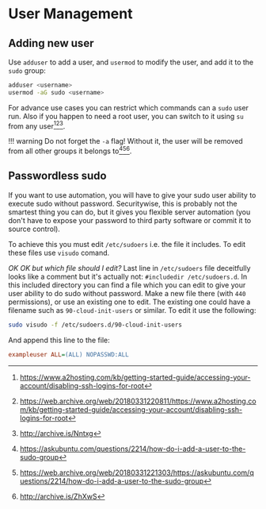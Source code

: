 # User Management

## Adding new user

Use `adduser` to add a user, and `usermod` to modify the user, and add it to the `sudo` group:

```bash
adduser <username>
usermod -aG sudo <username>
```

For advance use cases you can restrict which commands can a `sudo` user run. Also if you happen to need a root user, you can switch to it using `su` from any user[^1][^2][^3].

!!! warning
    Do not forget the `-a` flag! Without it, the user will be removed from all other groups it belongs to[^4][^5][^6].

## Passwordless sudo

If you want to use automation, you will have to give your sudo user ability to execute sudo without password. Securitywise, this is probably not the smartest thing you can do, but it gives you flexible server automation (you don't have to expose your password to third party software or commit it to source control).

To achieve this you must edit `/etc/sudoers` i.e. the file it includes. To edit these files use `visudo` comand.

_OK OK but which file should I edit?_ Last line in `/etc/sudoers` file deceitfully looks like a comment but it's actually not: `#includedir /etc/sudoers.d`. In this included directory you can find a file which you can edit to give your user ability to do sudo without password. Make a new file there (with `440` permissions), or use an existing one to edit. The existing one could have a filename such as `90-cloud-init-users` or similar. To edit it use the following:

```bash
sudo visudo -f /etc/sudoers.d/90-cloud-init-users
```

And append this line to the file:

```ini
exampleuser ALL=(ALL) NOPASSWD:ALL
```

[^1]: <https://www.a2hosting.com/kb/getting-started-guide/accessing-your-account/disabling-ssh-logins-for-root>
[^2]: <https://web.archive.org/web/20180331220811/https://www.a2hosting.com/kb/getting-started-guide/accessing-your-account/disabling-ssh-logins-for-root>
[^3]: <http://archive.is/Nntxg>
[^4]: <https://askubuntu.com/questions/2214/how-do-i-add-a-user-to-the-sudo-group>
[^5]: <https://web.archive.org/web/20180331221303/https://askubuntu.com/questions/2214/how-do-i-add-a-user-to-the-sudo-group>
[^6]: <http://archive.is/ZhXwS>
